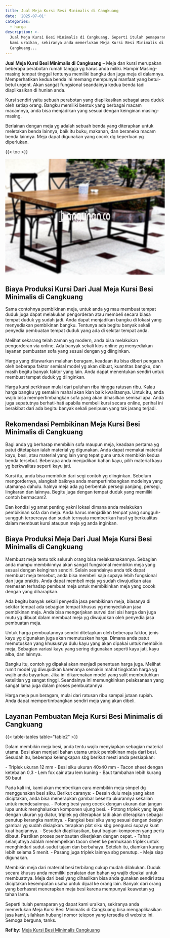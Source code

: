 ```yaml
---
title: Jual Meja Kursi Besi Minimalis di Cangkuang
date: '2025-07-01'
categories:
  - harga
description: >-
  Jual Meja Kursi Besi Minimalis di Cangkuang. Seperti itulah pemaparan yg dapat
  kami uraikan, sekiranya anda memerlukan Meja Kursi Besi Minimalis di
  Cangkuang...
---
```


**Jual Meja Kursi Besi Minimalis di Cangkuang** – Meja dan kursi merupakan beberapa perabotan rumah tangga yg harus anda miliki. Hampir Masing-masing tempat tinggal tentunya memiliki bangku dan juga meja di dalamnya. Memperhatikan kedua benda ini memang mempunyai manfaat yang betul-betul urgent. Akan sangat fungsional seandainya kedua benda tadi diaplikasikan di hunian anda.

Kursi sendiri yaitu sebuah perabotan yang diaplikasikan sebagai area duduk oleh setiap orang. Bangku memiliki bentuk yang berbagai macam macamnya, anda bisa menjadikan yang sesuai dengan keinginan masing-masing.

Berlainan dengan meja yg adalah sebuah benda yang diterapkan untuk meletakan benda lainnya, baik itu buku, makanan, dan beraneka macam benda lainnya. Meja dapat digunakan yang cocok dg keperluan yg diperlukan.

{{< toc >}}

![Jual Meja Kursi Besi Minimalis di Cangkuang](/images/jual-meja-besi-murah17.png)

## Biaya Produksi Kursi Dari Jual Meja Kursi Besi Minimalis di Cangkuang

Sama contohnya pembikinan meja, untuk anda yg mau membuat tempat duduk juga dapat melakukan pengorderan atau membeli secara biasa tempat duduk yg sudah jadi. Anda dapat menjadikan bangku di lokasi yang menyediakan pembikinan bangku. Tentunya ada begitu banyak sekali penyedia pembuatan tempat duduk yang ada di sekitar tempat anda.

Melihat sekarang telah zaman yg modern, anda bisa melakukan pengorderan via online. Ada banyak sekali kios online yg menyediakan layanan pembuatan sofa yang sesuai dengan yg diinginkan.

Harga yang ditawarkan malahan beragam, keadaan itu bisa diberi pengaruh oleh beberapa faktor semisal model yg akan dibuat, kuantitas bangku, dan masih begitu banyak faktor yang lain. Anda dapat menentukan sendiri untuk membuat tempat duduk yg diinginkan.

Harga kursi perkiraan mulai dari puluhan ribu hingga ratusan ribu. Kalau harga bangku yg semakin mahal akan kian baik kwalitasnya. Untuk itu, anda wajib bisa mempertimbangkan sofa yang akan dihasilkan semisal apa. Anda juga sepatutnya berhati-hati apabila membeli kursi secara online, perihal ini berakibat dari ada begitu banyak sekali penipuan yang tak jarang terjadi.

## Rekomendasi Pembikinan Meja Kursi Besi Minimalis di Cangkuang

Bagi anda yg berharap membikin sofa maupun meja, keadaan pertama yg patut ditetapkan ialah material yg digunakan. Anda dapat memakai material kayu, besi, atau material yang lain yang tepat guna untuk membikin kedua benda tersebut. Beberapa anda menjadikan bahan kayu, pilih material kayu yg berkwalitas seperti kayu jati.

Kursi itu, anda bisa membikin dari segi contoh yg diinginkan. Sebelum mengordernya, alangkah baiknya anda mempertimbangkan modelnya yang utamanya dahulu. halnya meja ada yg berbentuk persegi panjang, persegi, lingkaran dan lainnya. Begitu juga dengan tempat duduk yang memiliki contoh bermacam2.

Dan kondisi yg amat penting yakni lokasi dimana anda melakukan pembikinan sofa dan meja. Anda harus menjadikan tempat yang sungguh-sungguh terpercaya dan sudah ternyata memberikan hasil yg berkualitas dalam membuat kursi ataupun meja yg anda inginkan.

## Biaya Produksi Meja Dari Jual Meja Kursi Besi Minimalis di Cangkuang

Membuat meja tentu tdk seluruh orang bisa melaksanakannya. Sebagian anda mampu membikinnya akan sangat fungsional membikin meja yang sesuai dengan keinginan sendiri. Selain seandainya anda tdk dapat membuat meja tersebut, anda bisa membeli saja supaya lebih fungsional dan juga praktis. Anda dapat membeli meja yg sudah diwujudkan atau memesan terhadap pembuat meja untuk membikinkan meja yang cocok dengan yang diharapkan.

Ada begitu banyak sekali penyedia jasa pembikinan meja, biasanya di sekitar tempat ada sebagian tempat khusus yg menyediakan jasa pembikinan meja. Anda bisa mengerjakan survei dari sisi harga dan juga mutu yg dibuat dalam membuat meja yg diwujudkan oleh penyedia jasa pembuatan meja.

Untuk harga pembuatannya sendiri ditetapkan oleh beberapa faktor, jenis kayu yg digunakan juga akan memutuskan harga. Dimana anda patut memutuskan yang khususnya dulu kayu yang akan dipakai untuk membikin meja, Sebagian variasi kayu yang sering digunakan seperti kayu jati, kayu alba, dan lainnya.

Bangku itu, contoh yg dipakai akan menjadi penentuan harga juga. Melihat rumit model yg diwujudkan karenanya semakin mahal tingkatan harga yg wajib anda bayarkan. Jika ini dikarenakan model yang sulit membutuhkan ketelitian yg sangat tinggi. Seandainya ini memungkinkan pelaksanaan yang sangat lama juga dalam proses pembuatannya.

Harga meja pun beragam, mulai dari ratusan ribu sampai jutaan rupiah. Anda dapat mempertimbangkan sendiri meja yang akan dibeli.

## Layanan Pembuatan Meja Kursi Besi Minimalis di Cangkuang

{{< table-tables table="table2" >}}

Dalam membikin meja besi, anda tentu wajib menyiapkan sebagian material utama. Besi akan menjadi bahan utama untuk pembikinan meja dari besi. Sesudah itu, beberapa kelengkapan sbg berikut mesti anda persiapkan:

\- Triplek ukuran 12 mm - Besi siku ukuran 40x40 mm - Tacon sheet dengan ketebalan 0,3 - Lem fox cair atau lem kuning - Baut tambahan lebih kurang 50 baut

Pada kali ini, kami akan memberikan cara membikin meja simpel dg menggunakan besi siku. Berikut caranya: - Desain dulu meja yang akan diciptakan, anda bisa menerapkan gambar beserta ukurannya sekalian untuk mendesainnya. - Potong besi yang cocok dengan ukuran dan jangan lupa untuk menghaluskan komponen ujung besi. - Potong triplek yang layak dengan ukuran yg diatur, triplek yg diterapkan tadi akan diterapkan sebagai penutup kerangka nantinya. - Rangkai besi siku yang sesuai dengan design gambar yg sudah disiapkan. terapkan plat siku sbg pengunci supaya kuat kuat bagiannya. - Sesudah diaplikasikan, baut bagian-komponen yang perlu dibaut. Pastikan proses pembautan dikerjakan dengan cepat. - Tahap selanjutnya adalah menempelkan tacon sheet ke permukaan triplek untuk menghindari sudut-sudut tajam dan berbahaya. Setelah itu, diamkan kurang lebih selama 5 menit. - Pasang juga triplek lainnya sbg penutup. - Meja siap digunakan.

Membikin meja dari material besi terbilang cukup mudah dilakukan. Duduk secara khusus anda memiliki peralatan dan bahan yg wajib dipakai untuk membuatnya. Meja dari besi yang dihasilkan bisa anda gunakan sendiri atau diciptakan kesempatan usaha untuk dijual ke orang lain. Banyak dari orang yang berhasrat menerapkan meja besi karena mempunyai keawetan yg tahan lama.

Seperti itulah pemaparan yg dapat kami uraikan, sekiranya anda memerlukan Meja Kursi Besi Minimalis di Cangkuang bisa mengaplikasikan jasa kami, silahkan hubungi nomor telepon yang tersedia di website ini. Semoga berguna, tanks.

**Ref by:** [Meja Kursi Besi Minimalis Cangkuang](https://id.wikipedia.org/wiki/Meja)
